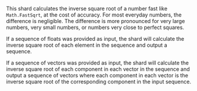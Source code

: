 This shard calculates the inverse square root of a number fast like `Math.FastSqrt`, at the cost of accuracy. For most everyday numbers, the difference is negligible. The difference is more pronounced for very large numbers, very small numbers, or numbers very close to perfect squares.

If a sequence of floats was provided as input, the shard will calculate the inverse square root of each element in the sequence and output a sequence.

If a sequence of vectors was provided as input, the shard will calculate the inverse square root of each component in each vector in the sequence and output a sequence of vectors where each component in each vector is the inverse square root of the corresponding component in the input sequence.